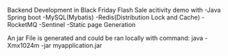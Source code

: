 Backend Development in Black Friday Flash Sale acitivity demo with 
-Java Spring boot 
-MySQL(Mybatis)
-Redis(Distribution Lock and Cache)
-RocketMQ
-Sentinel
-Static page Generation

An jar File is generated and could be ran locally with command:
java -Xmx1024m -jar myapplication.jar



